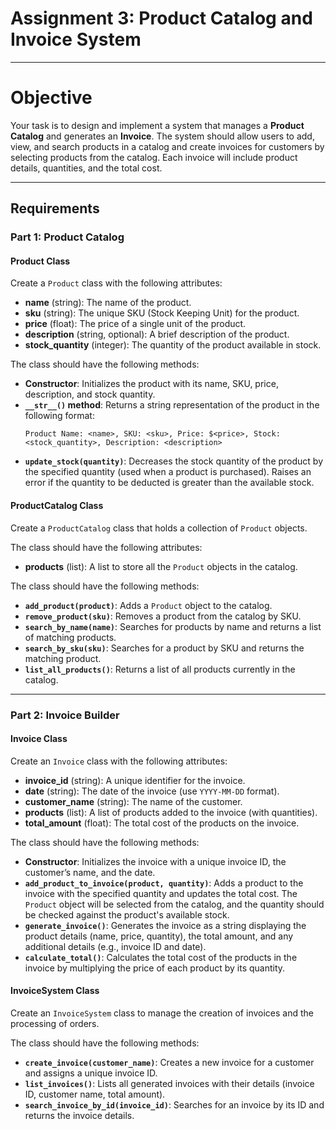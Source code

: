 # Assignment 3: Product Catalog and Invoice System

---

# Objective

Your task is to design and implement a system that manages a **Product Catalog** and generates an **Invoice**. The system should allow users to add, view, and search products in a catalog and create invoices for customers by selecting products from the catalog. Each invoice will include product details, quantities, and the total cost.

---

## Requirements

### Part 1: Product Catalog

#### Product Class

Create a `Product` class with the following attributes:

- **name** (string): The name of the product.
- **sku** (string): The unique SKU (Stock Keeping Unit) for the product.
- **price** (float): The price of a single unit of the product.
- **description** (string, optional): A brief description of the product.
- **stock_quantity** (integer): The quantity of the product available in stock.

The class should have the following methods:

- **Constructor**: Initializes the product with its name, SKU, price, description, and stock quantity.
- **`__str__()` method**: Returns a string representation of the product in the following format:
    ```
    Product Name: <name>, SKU: <sku>, Price: $<price>, Stock: <stock_quantity>, Description: <description>
    ```
- **`update_stock(quantity)`**: Decreases the stock quantity of the product by the specified quantity (used when a product is purchased). Raises an error if the quantity to be deducted is greater than the available stock.

#### ProductCatalog Class

Create a `ProductCatalog` class that holds a collection of `Product` objects.

The class should have the following attributes:

- **products** (list): A list to store all the `Product` objects in the catalog.

The class should have the following methods:

- **`add_product(product)`**: Adds a `Product` object to the catalog.
- **`remove_product(sku)`**: Removes a product from the catalog by SKU.
- **`search_by_name(name)`**: Searches for products by name and returns a list of matching products.
- **`search_by_sku(sku)`**: Searches for a product by SKU and returns the matching product.
- **`list_all_products()`**: Returns a list of all products currently in the catalog.

---

### Part 2: Invoice Builder

#### Invoice Class

Create an `Invoice` class with the following attributes:

- **invoice_id** (string): A unique identifier for the invoice.
- **date** (string): The date of the invoice (use `YYYY-MM-DD` format).
- **customer_name** (string): The name of the customer.
- **products** (list): A list of products added to the invoice (with quantities).
- **total_amount** (float): The total cost of the products on the invoice.

The class should have the following methods:

- **Constructor**: Initializes the invoice with a unique invoice ID, the customer’s name, and the date.
- **`add_product_to_invoice(product, quantity)`**: Adds a product to the invoice with the specified quantity and updates the total cost. The `Product` object will be selected from the catalog, and the quantity should be checked against the product's available stock.
- **`generate_invoice()`**: Generates the invoice as a string displaying the product details (name, price, quantity), the total amount, and any additional details (e.g., invoice ID and date).
- **`calculate_total()`**: Calculates the total cost of the products in the invoice by multiplying the price of each product by its quantity.

#### InvoiceSystem Class

Create an `InvoiceSystem` class to manage the creation of invoices and the processing of orders.

The class should have the following methods:

- **`create_invoice(customer_name)`**: Creates a new invoice for a customer and assigns a unique invoice ID.
- **`list_invoices()`**: Lists all generated invoices with their details (invoice ID, customer name, total amount).
- **`search_invoice_by_id(invoice_id)`**: Searches for an invoice by its ID and returns the invoice details.
